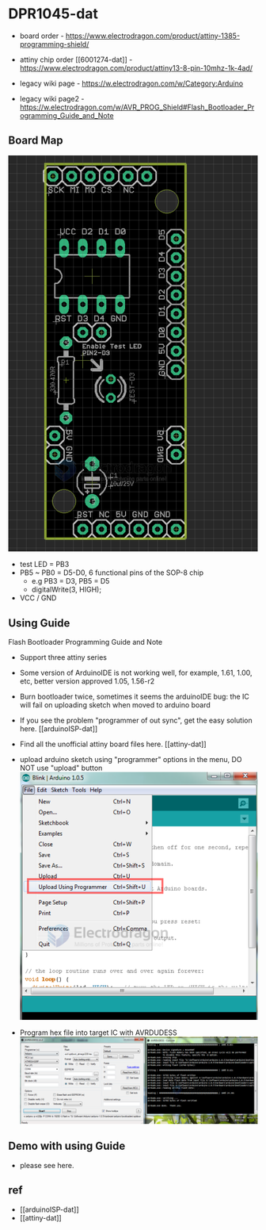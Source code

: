 # DPR1045-dat

- board order - https://www.electrodragon.com/product/attiny-1385-programming-shield/
- attiny chip order [[6001274-dat]] - https://www.electrodragon.com/product/attiny13-8-pin-10mhz-1k-4ad/


- legacy wiki page - https://w.electrodragon.com/w/Category:Arduino
- legacy wiki page2 - https://w.electrodragon.com/w/AVR_PROG_Shield#Flash_Bootloader_Programming_Guide_and_Note


## Board Map 

![](2023-12-13-14-49-25.png)

- test LED = PB3
- PB5 ~ PB0 = D5-D0, 6 functional pins of the SOP-8 chip
  - e.g PB3 = D3, PB5 = D5
  - digitalWrite(3, HIGH);
- VCC / GND

## Using Guide

Flash Bootloader Programming Guide and Note

- Support three attiny series
- Some version of ArduinoIDE is not working well, for example, 1.61, 1.00, etc, better version approved 1.05, 1.56-r2
- Burn bootloader twice, sometimes it seems the arduinoIDE bug: the IC will fail on uploading sketch when moved to arduino board

- If you see the problem "programmer of out sync", get the easy solution here. [[arduinoISP-dat]]
- Find all the unofficial attiny board files here. [[attiny-dat]]

* upload arduino sketch using "programmer" options in the menu, DO NOT use "upload" button
  ![](2023-12-13-14-38-35.png)

* Program hex file into target IC with AVRDUDESS
  ![](2023-12-13-14-39-13.png)

## Demo with using Guide 

- please see here. 

## ref 

- [[arduinoISP-dat]]
- [[attiny-dat]]